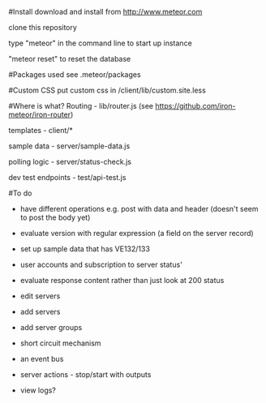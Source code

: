 #Install
download and install from http://www.meteor.com

clone this repository

type "meteor" in the command line to start up instance

"meteor reset" to reset the database

#Packages used
see .meteor/packages


#Custom CSS
put custom css in /client/lib/custom.site.less

#Where is what?
Routing - lib/router.js (see https://github.com/iron-meteor/iron-router)

templates - client/*

sample data - server/sample-data.js

polling logic - server/status-check.js

dev test endpoints - test/api-test.js


#To do
- have different operations e.g. post with data and header (doesn't seem to post the body yet)
- evaluate version with regular expression (a field on the server record)
- set up sample data that has VE132/133
- user accounts and subscription to server status'
- evaluate response content rather than just look at 200 status

- edit servers
- add servers
- add server groups

- short circuit mechanism
- an event bus

- server actions - stop/start with outputs
- view logs?
